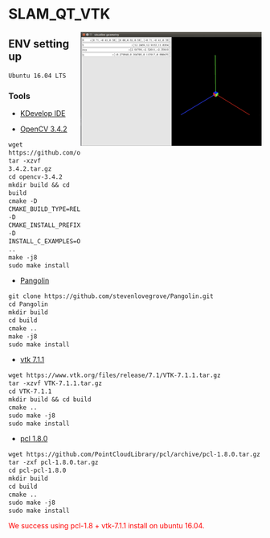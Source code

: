 # SLAM_QT_VTK

<img src="https://github.com/codingx-2019-team4/slam_qt_vtk/blob/master/image%20/ch3_2.png" align="right" width="360"/>

## ENV setting up
```
Ubuntu 16.04 LTS
```
### Tools

* [KDevelop IDE](https://www.kdevelop.org/)

* [OpenCV 3.4.2](https://github.com/opencv/opencv/releases/tag/3.4.2)
```
wget https://github.com/opencv/opencv/archive/3.4.2.tar.gz
tar -xzvf 3.4.2.tar.gz
cd opencv-3.4.2
mkdir build && cd build
cmake -D CMAKE_BUILD_TYPE=RELEASE -D CMAKE_INSTALL_PREFIX=/usr/local -D INSTALL_C_EXAMPLES=OFF ..
make -j8
sudo make install
``` 
* [Pangolin](https://github.com/stevenlovegrove/Pangolin)
``` 
git clone https://github.com/stevenlovegrove/Pangolin.git
cd Pangolin
mkdir build
cd build
cmake .. 
make -j8
sudo make install
``` 
* [vtk 7.1.1](https://vtk.org/)
``` 
wget https://www.vtk.org/files/release/7.1/VTK-7.1.1.tar.gz
tar -xzvf VTK-7.1.1.tar.gz
cd VTK-7.1.1 
mkdir build && cd build 
cmake ..
sudo make -j8
sudo make install
``` 
* [pcl 1.8.0](http://pointclouds.org/)
```
wget https://github.com/PointCloudLibrary/pcl/archive/pcl-1.8.0.tar.gz
tar -zxf pcl-1.8.0.tar.gz
cd pcl-pcl-1.8.0
mkdir build
cd build
cmake ..
sudo make -j8
sudo make install
```
<font color="red">We success using pcl-1.8 + vtk-7.1.1 install on ubuntu 16.04.</font>



